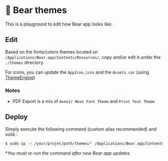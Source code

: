 # 🐻 Bear themes

This is a playground to edit how Bear app looks like.

## Edit 

Based on the fonts/colors themes located on `/Applications/Bear.app/Contents/Resources/`, copy and/or edit it under the `./themes` directory.

For icons, you can update the `AppIcon.icns` and the `Assets.car` (using [ThemeEngine](https://github.com/alexzielenski/ThemeEngine))

### Notes
- PDF Export is a mix of `Avenir Next Font Theme` and `Print Text Theme`

## Deploy

Simply execute the following command (custom alias recommended) and voilà :

```bash
$ sudo cp -r /your/projet/path/themes/* /Applications/Bear.app/Contents/Resources/
```

**You must re-run the command after new Bear app updates*
